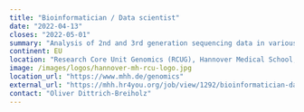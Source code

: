 ```yaml
---
title: "Bioinformatician / Data scientist"
date: "2022-04-13"
closes: "2022-05-01"
summary: "Analysis of 2nd and 3rd generation sequencing data in various research projects conducted on site (mainly genomics and metagenomics applications)"
continent: EU
location: "Research Core Unit Genomics (RCUG), Hannover Medical School, Hannover, Germany"
image: /images/logos/hannover-mh-rcu-logo.jpg
location_url: "https://www.mhh.de/genomics"
external_url: "https://mhh.hr4you.org/job/view/1292/bioinformatician-data-scientist-f-d-m?page_lang=en"
contact: "Oliver Dittrich-Breiholz"
---
```

